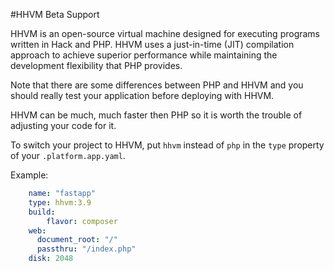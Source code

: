 #HHVM Beta Support

HHVM is an open-source virtual machine designed for executing programs written in Hack and PHP. HHVM uses a just-in-time (JIT) compilation approach to achieve superior performance while maintaining the development flexibility that PHP provides.

Note that there are some differences between PHP and HHVM and you should really test your application before deploying with
HHVM. 

HHVM can be much, much faster then PHP so it is worth the trouble of adjusting your code for it.

To switch your project to HHVM, put `hhvm` instead of `php` in the `type`
property of your `.platform.app.yaml`.

Example:

```yaml
    name: "fastapp"
    type: hhvm:3.9
    build:
        flavor: composer
    web:
      document_root: "/"
      passthru: "/index.php"
    disk: 2048
```

